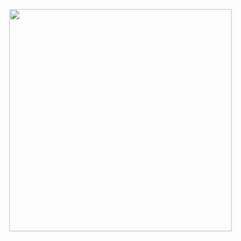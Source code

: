 
<img src="/Users/Erik/Documents/PROJECTS/BookhouseBoys/ezor/Neutrino/Docs/neutrino_logo.png" width="400" height="400" />
